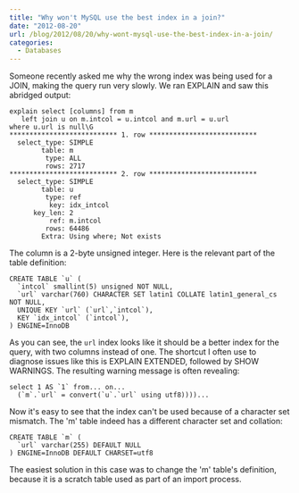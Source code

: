 ```yaml
---
title: "Why won't MySQL use the best index in a join?"
date: "2012-08-20"
url: /blog/2012/08/20/why-wont-mysql-use-the-best-index-in-a-join/
categories:
  - Databases
---
```

Someone recently asked me why the wrong index was being used for a JOIN, making the query run very slowly. We ran EXPLAIN and saw this abridged output:

```
explain select [columns] from m
   left join u on m.intcol = u.intcol and m.url = u.url
where u.url is null\G
*************************** 1. row ***************************
  select_type: SIMPLE
        table: m
         type: ALL
         rows: 2717
*************************** 2. row ***************************
  select_type: SIMPLE
        table: u
         type: ref
          key: idx_intcol
      key_len: 2
          ref: m.intcol
         rows: 64486
        Extra: Using where; Not exists
```

The column is a 2-byte unsigned integer. Here is the relevant part of the table definition:

```
CREATE TABLE `u` (
  `intcol` smallint(5) unsigned NOT NULL,
  `url` varchar(760) CHARACTER SET latin1 COLLATE latin1_general_cs NOT NULL,
  UNIQUE KEY `url` (`url`,`intcol`),
  KEY `idx_intcol` (`intcol`),
) ENGINE=InnoDB
```

As you can see, the `url` index looks like it should be a better index for the query, with two columns instead of one. The shortcut I often use to diagnose issues like this is EXPLAIN EXTENDED, followed by SHOW WARNINGS. The resulting warning message is often revealing:

```
select 1 AS `1` from... on...
  (`m`.`url` = convert(`u`.`url` using utf8))))...
```

Now it's easy to see that the index can't be used because of a character set mismatch. The 'm' table indeed has a different character set and collation:

```
CREATE TABLE `m` (
  `url` varchar(255) DEFAULT NULL
) ENGINE=InnoDB DEFAULT CHARSET=utf8
```

The easiest solution in this case was to change the 'm' table's definition, because it is a scratch table used as part of an import process.


